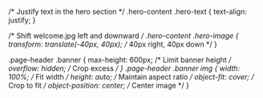 /* Justify text in the hero section */
.hero-content .hero-text {
  text-align: justify;
}

/* Shift welcome.jpg left and downward */
.hero-content .hero-image {
  transform: translate(-40px, 40px); /* 40px right, 40px down */
}

.page-header .banner {
  max-height: 600px; /* Limit banner height */
  overflow: hidden; /* Crop excess */
}
.page-header .banner img {
  width: 100%; /* Fit width */
  height: auto; /* Maintain aspect ratio */
  object-fit: cover; /* Crop to fit */
  object-position: center; /* Center image */
}